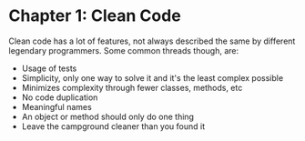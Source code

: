 # Chapter 1: Clean Code

Clean code has a lot of features, not always described the same by different legendary programmers. Some common threads though, are:

- Usage of tests
- Simplicity, only one way to solve it and it's the least complex possible
- Minimizes complexity through fewer classes, methods, etc
- No code duplication
- Meaningful names
- An object or method should only do one thing
- Leave the campground cleaner than you found it

